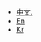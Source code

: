 
* [中文.](/ZH/Unity3D/sdk_summary.md)
* [En](/EN/Unity3D/sdk_summary.md)
* [Kr](/KR/Unity3D/sdk_summary.md)

